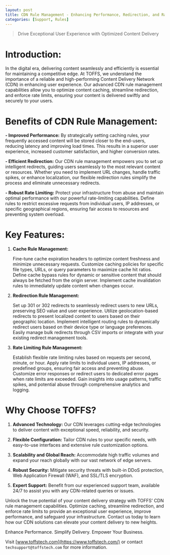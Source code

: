 ```yaml
---
layout: post
title: CDN Rule Management - Enhancing Performance, Redirection, and Rate Limiting
categories: [Support, Rules]
---
```

> Drive Exceptional User Experience with Optimized Content Delivery

# Introduction:

In the digital era, delivering content seamlessly and efficiently is essential for maintaining a competitive edge. At TOFFS, we understand the importance of a reliable and high-performing Content Delivery Network (CDN) in enhancing user experience. Our advanced CDN rule management capabilities allow you to optimize content caching, streamline redirection, and enforce rate limits, ensuring your content is delivered swiftly and securely to your users.

# Benefits of CDN Rule Management:

**- Improved Performance:** By strategically setting caching rules, your frequently accessed content will be stored closer to the end-users, reducing latency and improving load times. This results in a superior user experience, increased customer satisfaction, and higher conversion rates.

**- Efficient Redirection:** Our CDN rule management empowers you to set up intelligent redirects, guiding users seamlessly to the most relevant content or resources. Whether you need to implement URL changes, handle traffic spikes, or enhance localization, our flexible redirection rules simplify the process and eliminate unnecessary redirects.

**- Robust Rate Limiting:** Protect your infrastructure from abuse and maintain optimal performance with our powerful rate-limiting capabilities. Define rules to restrict excessive requests from individual users, IP addresses, or specific geographical regions, ensuring fair access to resources and preventing system overload.

# Key Features:

1. **Cache Rule Management:**

    Fine-tune cache expiration headers to optimize content freshness and minimize unnecessary requests.
    Customize caching policies for specific file types, URLs, or query parameters to maximize cache hit ratios.
    Define cache bypass rules for dynamic or sensitive content that should always be fetched from the origin server.
    Implement cache invalidation rules to immediately update content when changes occur.

2. **Redirection Rule Management:**

    Set up 301 or 302 redirects to seamlessly redirect users to new URLs, preserving SEO value and user experience.
    Utilize geolocation-based redirects to present localized content to users based on their geographic location.
    Implement intelligent routing rules to dynamically redirect users based on their device type or language preferences.
    Easily manage bulk redirects through CSV imports or integrate with your existing redirect management tools.

3. **Rate Limiting Rule Management:**

    Establish flexible rate limiting rules based on requests per second, minute, or hour.
    Apply rate limits to individual users, IP addresses, or predefined groups, ensuring fair access and preventing abuse.
    Customize error responses or redirect users to dedicated error pages when rate limits are exceeded.
    Gain insights into usage patterns, traffic spikes, and potential abuse through comprehensive analytics and logging.

# Why Choose TOFFS?

1. **Advanced Technology:** Our CDN leverages cutting-edge technologies to deliver content with exceptional speed, reliability, and security.

2. **Flexible Configuration:** Tailor CDN rules to your specific needs, with easy-to-use interfaces and extensive rule customization options.

3. **Scalability and Global Reach:** Accommodate high traffic volumes and expand your reach globally with our vast network of edge servers.

4. **Robust Security:** Mitigate security threats with built-in DDoS protection, Web Application Firewall (WAF), and SSL/TLS encryption.

5. **Expert Support:** Benefit from our experienced support team, available 24/7 to assist you with any CDN-related queries or issues.

Unlock the true potential of your content delivery strategy with TOFFS’ CDN rule management capabilities. Optimize caching, streamline redirection, and enforce rate limits to provide an exceptional user experience, improve performance, and safeguard your infrastructure. Contact us today to learn how our CDN solutions can elevate your content delivery to new heights.

Enhance Performance. Simplify Delivery. Empower Your Business.

Visit [www.toffstech.com](https://www.toffstech.com/) or contact `techsupport@toffstech.com` for more information.